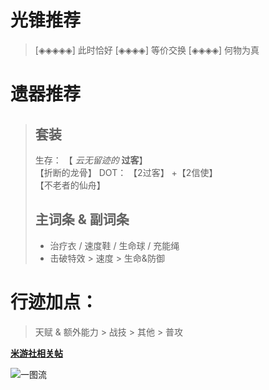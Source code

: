 # 光锥推荐
> [◈◈◈◈◈] 此时恰好
> [◈◈◈◈] 等价交换
> [◈◈◈◈] 何物为真

# 遗器推荐
> ## 套装
> 生存：
> 【 _云无留迹的_ **过客**】  <br> 【折断的龙骨】
> DOT：
> 【2过客】 +【2信使】 <br> 【不老者的仙舟】 
> ## 主词条 & 副词条
> - 治疗衣 / 速度鞋 / 生命球 / 充能绳
> - 击破特效 > 速度 > 生命&防御

# 行迹加点：
> 天赋 & 额外能力 > 战技 > 其他 > 普攻

**[米游社相关帖](https://m.miyoushe.com/sr?channel=xiaomi/#/article/50731716)**

![一图流](https://jsd.cdn.zzko.cn/gh/AEDELSTAN/picx-images-hosting@master/Pictures/StarRail/Guide/加拉赫.231ng0mre9.webp)

